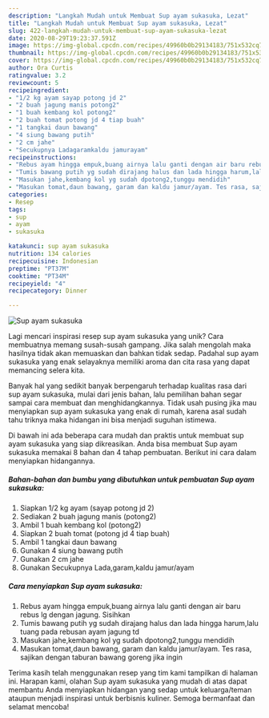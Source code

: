 ```yaml
---
description: "Langkah Mudah untuk Membuat Sup ayam sukasuka, Lezat"
title: "Langkah Mudah untuk Membuat Sup ayam sukasuka, Lezat"
slug: 422-langkah-mudah-untuk-membuat-sup-ayam-sukasuka-lezat
date: 2020-08-29T19:23:37.591Z
image: https://img-global.cpcdn.com/recipes/49960b0b29134183/751x532cq70/sup-ayam-sukasuka-foto-resep-utama.jpg
thumbnail: https://img-global.cpcdn.com/recipes/49960b0b29134183/751x532cq70/sup-ayam-sukasuka-foto-resep-utama.jpg
cover: https://img-global.cpcdn.com/recipes/49960b0b29134183/751x532cq70/sup-ayam-sukasuka-foto-resep-utama.jpg
author: Ora Curtis
ratingvalue: 3.2
reviewcount: 5
recipeingredient:
- "1/2 kg ayam sayap potong jd 2"
- "2 buah jagung manis potong2"
- "1 buah kembang kol potong2"
- "2 buah tomat potong jd 4 tiap buah"
- "1 tangkai daun bawang"
- "4 siung bawang putih"
- "2 cm jahe"
- "Secukupnya Ladagaramkaldu jamurayam"
recipeinstructions:
- "Rebus ayam hingga empuk,buang airnya lalu ganti dengan air baru rebus lg dengan jagung. Sisihkan"
- "Tumis bawang putih yg sudah dirajang halus dan lada hingga harum,lalu tuang pada rebusan ayam jagung td"
- "Masukan jahe,kembang kol yg sudah dpotong2,tunggu mendidih"
- "Masukan tomat,daun bawang, garam dan kaldu jamur/ayam. Tes rasa, sajikan dengan taburan bawang goreng jika ingin"
categories:
- Resep
tags:
- sup
- ayam
- sukasuka

katakunci: sup ayam sukasuka 
nutrition: 134 calories
recipecuisine: Indonesian
preptime: "PT37M"
cooktime: "PT34M"
recipeyield: "4"
recipecategory: Dinner

---
```



![Sup ayam sukasuka](https://img-global.cpcdn.com/recipes/49960b0b29134183/751x532cq70/sup-ayam-sukasuka-foto-resep-utama.jpg)

Lagi mencari inspirasi resep sup ayam sukasuka yang unik? Cara membuatnya memang susah-susah gampang. Jika salah mengolah maka hasilnya tidak akan memuaskan dan bahkan tidak sedap. Padahal sup ayam sukasuka yang enak selayaknya memiliki aroma dan cita rasa yang dapat memancing selera kita.



Banyak hal yang sedikit banyak berpengaruh terhadap kualitas rasa dari sup ayam sukasuka, mulai dari jenis bahan, lalu pemilihan bahan segar sampai cara membuat dan menghidangkannya. Tidak usah pusing jika mau menyiapkan sup ayam sukasuka yang enak di rumah, karena asal sudah tahu triknya maka hidangan ini bisa menjadi suguhan istimewa.


Di bawah ini ada beberapa cara mudah dan praktis untuk membuat sup ayam sukasuka yang siap dikreasikan. Anda bisa membuat Sup ayam sukasuka memakai 8 bahan dan 4 tahap pembuatan. Berikut ini cara dalam menyiapkan hidangannya.

<!--inarticleads1-->

##### Bahan-bahan dan bumbu yang dibutuhkan untuk pembuatan Sup ayam sukasuka:

1. Siapkan 1/2 kg ayam (sayap potong jd 2)
1. Sediakan 2 buah jagung manis (potong2)
1. Ambil 1 buah kembang kol (potong2)
1. Siapkan 2 buah tomat (potong jd 4 tiap buah)
1. Ambil 1 tangkai daun bawang
1. Gunakan 4 siung bawang putih
1. Gunakan 2 cm jahe
1. Gunakan Secukupnya Lada,garam,kaldu jamur/ayam




<!--inarticleads2-->

##### Cara menyiapkan Sup ayam sukasuka:

1. Rebus ayam hingga empuk,buang airnya lalu ganti dengan air baru rebus lg dengan jagung. Sisihkan
1. Tumis bawang putih yg sudah dirajang halus dan lada hingga harum,lalu tuang pada rebusan ayam jagung td
1. Masukan jahe,kembang kol yg sudah dpotong2,tunggu mendidih
1. Masukan tomat,daun bawang, garam dan kaldu jamur/ayam. Tes rasa, sajikan dengan taburan bawang goreng jika ingin




Terima kasih telah menggunakan resep yang tim kami tampilkan di halaman ini. Harapan kami, olahan Sup ayam sukasuka yang mudah di atas dapat membantu Anda menyiapkan hidangan yang sedap untuk keluarga/teman ataupun menjadi inspirasi untuk berbisnis kuliner. Semoga bermanfaat dan selamat mencoba!
